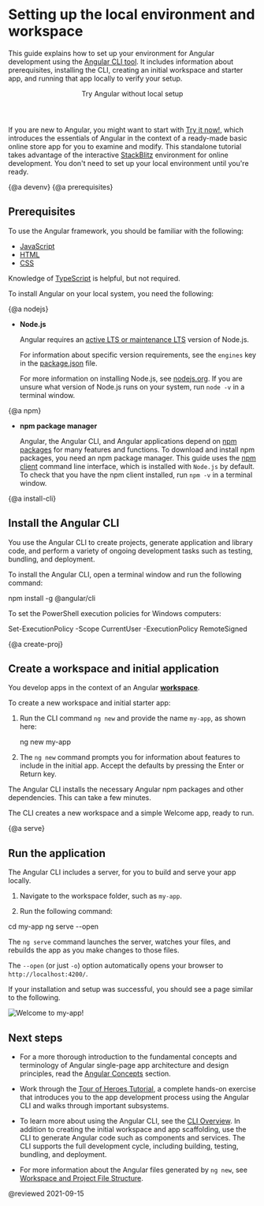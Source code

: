 # Setting up the local environment and workspace

This guide explains how to set up your environment for Angular development using the [Angular CLI tool](cli "CLI command reference").
It includes information about prerequisites, installing the CLI, creating an initial workspace and starter app, and running that app locally to verify your setup.

<div class="callout is-helpful">
<header>Try Angular without local setup</header>

If you are new to Angular, you might want to start with [Try it now!](start), which introduces the essentials of Angular in the context of a ready-made basic online store app for you to examine and modify. This standalone tutorial takes advantage of the interactive [StackBlitz](https://stackblitz.com/) environment for online development. You don't need to set up your local environment until you're ready.

</div>

{@a devenv}
{@a prerequisites}

## Prerequisites

To use the Angular framework, you should be familiar with the following:

* [JavaScript](https://developer.mozilla.org/en-US/docs/Web/JavaScript/A_re-introduction_to_JavaScript)
* [HTML](https://developer.mozilla.org/docs/Learn/HTML/Introduction_to_HTML)
* [CSS](https://developer.mozilla.org/docs/Learn/CSS/First_steps)

Knowledge of [TypeScript](https://www.typescriptlang.org/) is helpful, but not required.

To install Angular on your local system, you need the following:

{@a nodejs}

* **Node.js**

  Angular requires an [active LTS or maintenance LTS](https://nodejs.org/about/releases) version of Node.js.

  <div class="alert is-helpful">

  For information about specific version requirements, see the `engines` key in the [package.json](https://unpkg.com/browse/@angular/core/package.json) file.

  </div>

  For more information on installing Node.js, see [nodejs.org](https://nodejs.org "Nodejs.org").
  If you are unsure what version of Node.js runs on your system, run `node -v` in a terminal window.

{@a npm}

* **npm package manager**

  Angular, the Angular CLI, and Angular applications depend on [npm packages](https://docs.npmjs.com/getting-started/what-is-npm) for many features and functions.
  To download and install npm packages, you need an npm package manager.
  This guide uses the [npm client](https://docs.npmjs.com/cli/install) command line interface, which is installed with `Node.js` by default.
  To check that you have the npm client installed, run `npm -v` in a terminal window.

{@a install-cli}

## Install the Angular CLI

You use the Angular CLI to create projects, generate application and library code, and perform a variety of ongoing development tasks such as testing, bundling, and deployment.

To install the Angular CLI, open a terminal window and run the following command:

<code-example language="sh">
  npm install -g @angular/cli<aio-angular-dist-tag class="pln"></aio-angular-dist-tag>
</code-example>

<div class="alert is-helpful">
 <p>To set the PowerShell execution policies for Windows computers:</p>
 <code-example language="sh">
  Set-ExecutionPolicy -Scope CurrentUser -ExecutionPolicy RemoteSigned
 </code-example>
</div>

{@a create-proj}

## Create a workspace and initial application

You develop apps in the context of an Angular [**workspace**](guide/glossary#workspace).

To create a new workspace and initial starter app:

1. Run the CLI command `ng new` and provide the name `my-app`, as shown here:

   <code-example language="sh">
      ng new my-app

    </code-example>

2. The `ng new` command prompts you for information about features to include in the initial app. Accept the defaults by pressing the Enter or Return key.

The Angular CLI installs the necessary Angular npm packages and other dependencies. This can take a few minutes.

The CLI creates a new workspace and a simple Welcome app, ready to run.

{@a serve}

## Run the application

The Angular CLI includes a server, for you to build and serve your app locally.

1. Navigate to the workspace folder, such as `my-app`.

1. Run the following command:

<code-example language="sh">
  cd my-app
  ng serve --open
</code-example>

The `ng serve` command launches the server, watches your files,
and rebuilds the app as you make changes to those files.

The `--open` (or just `-o`) option automatically opens your browser
to `http://localhost:4200/`.

If your installation and setup was successful, you should see a page similar to the following.

<div class="lightbox">
  <img src='generated/images/guide/setup-local/app-works.png' alt="Welcome to my-app!">
</div>

## Next steps

* For a more thorough introduction to the fundamental concepts and terminology of Angular single-page app architecture and design principles, read the [Angular Concepts](guide/architecture) section.

* Work through the [Tour of Heroes Tutorial](tutorial), a complete hands-on exercise that introduces you to the app development process using the Angular CLI and walks through important subsystems.

* To learn more about using the Angular CLI, see the [CLI Overview](cli 'CLI Overview'). In addition to creating the initial workspace and app scaffolding, use the CLI to generate Angular code such as components and services. The CLI supports the full development cycle, including building, testing, bundling, and deployment.

* For more information about the Angular files generated by `ng new`, see [Workspace and Project File Structure](guide/file-structure).

@reviewed 2021-09-15
